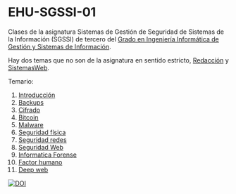 # EHU-SGSSI-01

Clases de la asignatura Sistemas de Gestión de Seguridad de Sistemas de la Información (SGSSI) de tercero del [Grado en Ingeniería Informática de Gestión y Sistemas de Información](https://www.ehu.eus/es/grado-ingenieria-informatica-de-gestion-y-sistemas-de-informacion-bizkaia).

Hay dos temas que no son de la asignatura en sentido estricto, [Redacción](Redacción/Redacción.pdf) y [SistemasWeb](SistemasWeb/SistemasWeb.pdf).

Temario:

1. [Introducción](Introduccion/index.html)
2. [Backups](Backups/index.html)
3. [Cifrado](Cifrado/index.html)
4. [Bitcoin](Bitcoin/index.html)
5. [Malware](Malware/index.html)
6. [Seguridad física](SistemasGestionSeguridadInformacion/index.html)
7. [Seguridad redes](SeguridadRedes/index.html)
8. [Seguridad Web](SeguridadWeb/index.html)
9. [Informatica Forense](InformaticaForense/index.html)
10. [Factor humano](FactorHumano/index.html)
11. [Deep web](DeepWeb/index.html)

[![DOI](https://zenodo.org/badge/334955028.svg)](https://zenodo.org/badge/latestdoi/334955028)

